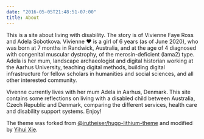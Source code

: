 ```yaml
---
date: "2016-05-05T21:48:51-07:00"
title: About
---
```


This is a site about living with disability. The story is of Vivienne Faye Ross and Adela Sobotkova. Vivienne :heart: is a girl of 6 years (as of June 2020), who was born at 7 months in Randwick, Australia, and at the age of 4 diagnosed with congenital muscular dystrophy, of the merosin-deficient (lama2) type.  
Adela is her mum, landscape archaeologist and digital historian working at the Aarhus University, teaching digital methods, building digital infrastructure for fellow scholars in humanities and social sciences, and all other interested community.

Vivenne currently lives with her mum Adela in Aarhus, Denmark. 
This site contains some reflections on living with a disabled child between Australia, Czech Republic and Denmark, comparing the different services, health care and disability support systems. 
Enjoy!



The theme was forked from [@jrutheiser/hugo-lithium-theme](https://github.com/jrutheiser/hugo-lithium-theme) and modified by [Yihui Xie](https://github.com/yihui/hugo-lithium).
